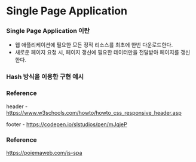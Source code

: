 # Single Page Application



### Single Page Application 이란

- 웹 애플리케이션에 필요한 모든 정적 리소스를 최초에 한번 다운로드한다.
- 새로운 페이지 요청 시, 페이지 갱신에 필요한 데이터만을 전달받아 페이지를 갱신한다.



### Hash 방식을 이용한 구현 예시





### Reference

header - https://www.w3schools.com/howto/howto_css_responsive_header.asp

footer - https://codepen.io/slstudios/pen/mJqjeP











### Reference

https://poiemaweb.com/js-spa

